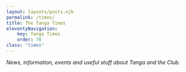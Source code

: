 ```yaml
---
layout: layouts/posts.njk
permalink: /times/
title: The Tanga Times
eleventyNavigation:
    key: Tanga Times
    order: 70
class: "times"
---
```


*News, information, events and useful stuff about Tanga and the Club.*
